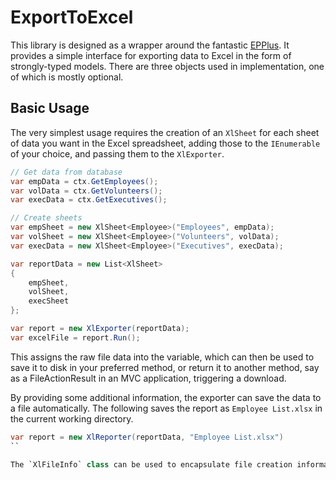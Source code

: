 # ExportToExcel
This library is designed as a wrapper around the fantastic [EPPlus](https://github.com/JanKallman/EPPlus). It provides a simple interface for exporting data to Excel in the form of strongly-typed models. There are three objects used in implementation, one of which is mostly optional.

## Basic Usage
The very simplest usage requires the creation of an `XlSheet` for each sheet of data you want in the Excel spreadsheet, adding those to the `IEnumerable` of your choice, and passing them to the `XlExporter`.

```csharp
// Get data from database
var empData = ctx.GetEmployees();
var volData = ctx.GetVolunteers();
var execData = ctx.GetExecutives();

// Create sheets
var empSheet = new XlSheet<Employee>("Employees", empData);
var volSheet = new XlSheet<Employee>("Volunteers", volData);
var execData = new XlSheet<Employee>("Executives", execData);

var reportData = new List<XlSheet>
{
    empSheet,
    volSheet,
    execSheet
};

var report = new XlExporter(reportData);
var excelFile = report.Run();
```

This assigns the raw file data into the variable, which can then be used to save it to disk in your preferred method, or return it to another method, say as a FileActionResult in an MVC application, triggering a download.

By providing some additional information, the exporter can save the data to a file automatically. The following saves the report as `Employee List.xlsx` in the current working directory.

```csharp
var report = new XlReporter(reportData, "Employee List.xlsx")
``

The `XlFileInfo` class can be used to encapsulate file creation information, such as a template, filename, output location, and an alternate backup location as well.
